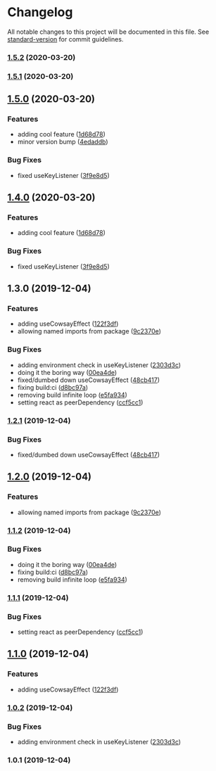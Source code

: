 # Changelog

All notable changes to this project will be documented in this file. See [standard-version](https://github.com/conventional-changelog/standard-version) for commit guidelines.

### [1.5.2](https://github.com/jrhart08/npm-talk-react-hooks/compare/v1.5.1...v1.5.2) (2020-03-20)

### [1.5.1](https://github.com/jrhart08/npm-talk-react-hooks/compare/v1.5.0...v1.5.1) (2020-03-20)

## [1.5.0](https://github.com/jrhart08/npm-talk-react-hooks/compare/v1.3.0...v1.5.0) (2020-03-20)


### Features

* adding cool feature ([1d68d78](https://github.com/jrhart08/npm-talk-react-hooks/commit/1d68d78dd722268f968d38f11a05cab27ac8302f))
* minor version bump ([4edaddb](https://github.com/jrhart08/npm-talk-react-hooks/commit/4edaddbc7c389cc8be6b9172f945c64d1dd629eb))


### Bug Fixes

* fixed useKeyListener ([3f9e8d5](https://github.com/jrhart08/npm-talk-react-hooks/commit/3f9e8d53edbce76f3818d397eee468aa286105f8))

## [1.4.0](https://github.com/jrhart08/npm-talk-react-hooks/compare/v1.3.0...v1.4.0) (2020-03-20)


### Features

* adding cool feature ([1d68d78](https://github.com/jrhart08/npm-talk-react-hooks/commit/1d68d78dd722268f968d38f11a05cab27ac8302f))


### Bug Fixes

* fixed useKeyListener ([3f9e8d5](https://github.com/jrhart08/npm-talk-react-hooks/commit/3f9e8d53edbce76f3818d397eee468aa286105f8))

## 1.3.0 (2019-12-04)


### Features

* adding useCowsayEffect ([122f3df](https://github.com/jrhart08/npm-talk-react-hooks/commit/122f3df7d81d8245fbfed697e5a4929ec52a500f))
* allowing named imports from package ([9c2370e](https://github.com/jrhart08/npm-talk-react-hooks/commit/9c2370e0d85ef7b534ccc3b933fa84d2f8199a49))


### Bug Fixes

* adding environment check in useKeyListener ([2303d3c](https://github.com/jrhart08/npm-talk-react-hooks/commit/2303d3c42b6a65b6adb89d8b39aac679a912d4f5))
* doing it the boring way ([00ea4de](https://github.com/jrhart08/npm-talk-react-hooks/commit/00ea4de7dce6f1b1ff3801f8046d4ce33559c9ad))
* fixed/dumbed down useCowsayEffect ([48cb417](https://github.com/jrhart08/npm-talk-react-hooks/commit/48cb4176c92a2bc388c9ac29b8810bd7e2f1ba95))
* fixing build:ci ([d8bc97a](https://github.com/jrhart08/npm-talk-react-hooks/commit/d8bc97a86a83dfdb57c7357ed3ad7813f1f06d4e))
* removing build infinite loop ([e5fa934](https://github.com/jrhart08/npm-talk-react-hooks/commit/e5fa934e1855ec4f60c49174eb2b3873c11daa1e))
* setting react as peerDependency ([ccf5cc1](https://github.com/jrhart08/npm-talk-react-hooks/commit/ccf5cc199ad1d8d404440884284655985cebb8eb))

### [1.2.1](https://github.com/jrhart08/npm-talk-standard-version/compare/v1.2.0...v1.2.1) (2019-12-04)


### Bug Fixes

* fixed/dumbed down useCowsayEffect ([48cb417](https://github.com/jrhart08/npm-talk-standard-version/commit/48cb4176c92a2bc388c9ac29b8810bd7e2f1ba95))

## [1.2.0](https://github.com/jrhart08/npm-talk-standard-version/compare/v1.1.2...v1.2.0) (2019-12-04)


### Features

* allowing named imports from package ([9c2370e](https://github.com/jrhart08/npm-talk-standard-version/commit/9c2370e0d85ef7b534ccc3b933fa84d2f8199a49))

### [1.1.2](https://github.com/jrhart08/npm-talk-standard-version/compare/v1.1.1...v1.1.2) (2019-12-04)


### Bug Fixes

* doing it the boring way ([00ea4de](https://github.com/jrhart08/npm-talk-standard-version/commit/00ea4de7dce6f1b1ff3801f8046d4ce33559c9ad))
* fixing build:ci ([d8bc97a](https://github.com/jrhart08/npm-talk-standard-version/commit/d8bc97a86a83dfdb57c7357ed3ad7813f1f06d4e))
* removing build infinite loop ([e5fa934](https://github.com/jrhart08/npm-talk-standard-version/commit/e5fa934e1855ec4f60c49174eb2b3873c11daa1e))

### [1.1.1](https://github.com/jrhart08/npm-talk-standard-version/compare/v1.1.0...v1.1.1) (2019-12-04)


### Bug Fixes

* setting react as peerDependency ([ccf5cc1](https://github.com/jrhart08/npm-talk-standard-version/commit/ccf5cc199ad1d8d404440884284655985cebb8eb))

## [1.1.0](https://github.com/jrhart08/npm-talk-standard-version/compare/v1.0.2...v1.1.0) (2019-12-04)


### Features

* adding useCowsayEffect ([122f3df](https://github.com/jrhart08/npm-talk-standard-version/commit/122f3df7d81d8245fbfed697e5a4929ec52a500f))

### [1.0.2](https://github.com/jrhart08/npm-talk-standard-version/compare/v1.0.1...v1.0.2) (2019-12-04)


### Bug Fixes

* adding environment check in useKeyListener ([2303d3c](https://github.com/jrhart08/npm-talk-standard-version/commit/2303d3c42b6a65b6adb89d8b39aac679a912d4f5))

### 1.0.1 (2019-12-04)
